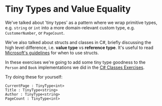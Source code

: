 # Tiny Types and Value Equality

We've talked about 'tiny types' as a pattern where we wrap primitive types, e.g.
`string` or `int` into a more domain-relevant custom type, e.g.
`CustomerNumber`, or `PageCount`.

We've also talked about structs and classes in C#, briefly discussing the high
level difference, i.e. **value type** vs **reference type**. It's useful to
read [Microsoft's guidelines](https://docs.microsoft.com/en-us/dotnet/standard/design-guidelines/choosing-between-class-and-struct)
for when to use structs.

In these exercises we're going to add some tiny type goodness to
the `Person` and `Book` implementations we did in the
[C# Classes Exercises](../csharp_classes).

Try doing these for yourself:

```
CurrentPage : TinyType<int>
Title : TinyType<string>
Author : TinyType<string>
PageCount : TinyType<int>
```
